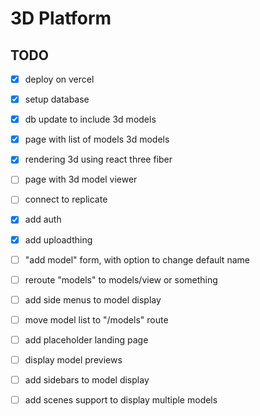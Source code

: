 # 3D Platform

## TODO

- [x] deploy on vercel
- [x] setup database

- [x] db update to include 3d models

- [x] page with list of models 3d models
- [x] rendering 3d using react three fiber
- [ ] page with 3d model viewer
- [ ] connect to replicate

- [x] add auth
- [x] add uploadthing 
- [ ] "add model" form, with option to change default name

- [ ] reroute "models" to models/view or something
- [ ] add side menus to model display
- [ ] move model list to "/models" route
- [ ] add placeholder landing page
- [ ] display model previews
- [ ] add sidebars to model display 


- [ ] add scenes support to display multiple models
